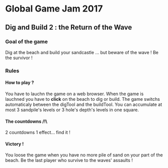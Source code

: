 # Global Game Jam 2017

## Dig and Build 2 : the Return of the Wave

### Goal of the game
Dig at the beach and build your sandcastle ... but beware of the wave ! Be the survivor !

### Rules
#### How to play ?
You have to lauchn the game on a web browser. 
When the game is lauchned you have to <b>click</b> on the beach to dig or build. The game switchs automaticaly between the digTool and the buildTool.
You can accumulate at most 3 sandpile's levels or 3 hole's depth's levels in one square.

#### The countdowns /!\
2 countdowns 1 effect... find it !

#### Victory !
You loose the game when you have no more pile of sand on your part of the beach.
Be the last player who survive to the waves' assaults ! 

